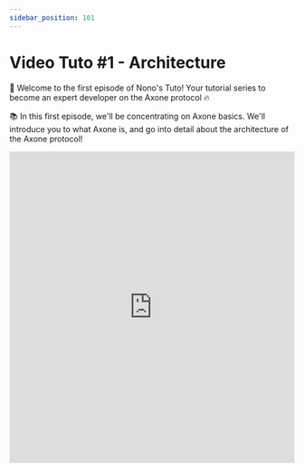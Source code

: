 ```yaml
---
sidebar_position: 101
---
```

# Video Tuto #1 - Architecture

🚀 Welcome to the first episode of Nono's Tuto!
Your tutorial series to become an expert developer on the Axone protocol 🔥

📚 In this first episode, we'll be concentrating on Axone basics. We'll introduce you to what Axone is, and go into detail about the architecture of the Axone protocol!

<iframe width="100%" height="550" src="https://www.youtube.com/embed/DQe46R2167U" title="YouTube video player" frameborder="0" allow="accelerometer; autoplay; clipboard-write; encrypted-media; gyroscope; picture-in-picture; web-share" allowfullscreen></iframe>
